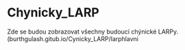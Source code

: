# Chynicky_LARP
Zde se budou zobrazovat všechny budoucí chýnické LARPy.
(burthgulash.gitub.io/Cynicky_LARP/larphlavni